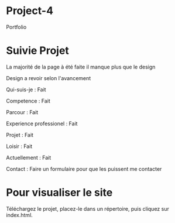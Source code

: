 # Project-4
Portfolio

# Suivie Projet
La majorité de la page à été faite il manque plus que le design 

Design a revoir selon l'avancement 

Qui-suis-je : Fait

Competence : Fait

Parcour : Fait

Experience professionel : Fait

Projet : Fait

Loisir : Fait 

Actuellement : Fait 

Contact : Faire un formulaire pour que les puissent me contacter

# Pour visualiser le site

Téléchargez le projet, placez-le dans un répertoire, puis cliquez sur index.html.

